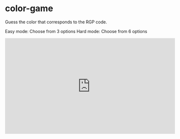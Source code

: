 # color-game

Guess the color that corresponds to the RGP code.

Easy mode: Choose from 3 options
Hard mode: Choose from 6 options

<iframe width="560" height="315" src="https://www.youtube.com/embed/b2mMHl2P2_U" title="YouTube video player" frameborder="0" allow="accelerometer; autoplay; clipboard-write; encrypted-media; gyroscope; picture-in-picture" allowfullscreen></iframe>
